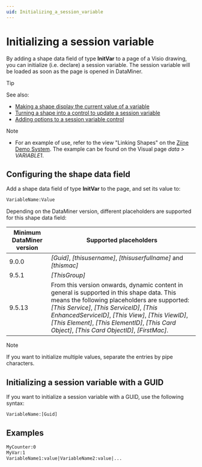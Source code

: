 ```yaml
---
uid: Initializing_a_session_variable
---
```


# Initializing a session variable

By adding a shape data field of type **InitVar** to a page of a Visio drawing, you can initialize (i.e. declare) a session variable. The session variable will be loaded as soon as the page is opened in DataMiner.

> [!TIP]
> See also:
>
> - [Making a shape display the current value of a variable](xref:Making_a_shape_display_the_current_value_of_a_variable)
> - [Turning a shape into a control to update a session variable](xref:Turning_a_shape_into_a_control_to_update_a_session_variable)
> - [Adding options to a session variable control](xref:Adding_options_to_a_session_variable_control)

> [!NOTE]
>
> - For an example of use, refer to the view "Linking Shapes" on the [Ziine Demo System](xref:ZiineDemoSystem). The example can be found on the Visual page _data > VARIABLE1_.

## Configuring the shape data field

Add a shape data field of type **InitVar** to the page, and set its value to:

```txt
VariableName:Value
```

Depending on the DataMiner version, different placeholders are supported for this shape data field:

| Minimum DataMiner version | Supported placeholders                                                                                                                                                                                                                                                                                                                                              |
| ------------------------- | ------------------------------------------------------------------------------------------------------------------------------------------------------------------------------------------------------------------------------------------------------------------------------------------------------------------------------------------------------------------- |
| 9.0.0                     | _\[Guid\]_, _\[thisusername\]_, _\[thisuserfullname\]_ and _\[thismac\]_                                                                                                                                                                                                                                                                                            |
| 9.5.1                     | _\[ThisGroup\]_                                                                                                                                                                                                                                                                                                                                                     |
| 9.5.13                    | From this version onwards, dynamic content in general is supported in this shape data. This means the following placeholders are supported: _\[This Service\]_, _\[This ServiceID\]_, _\[This EnhancedServiceID\]_, _\[This View\]_, _\[This ViewID\]_, _\[This Element\]_, _\[This ElementID\]_, _\[This Card Object\]_, _\[This Card ObjectID\]_, _\[FirstMac\]_. |

> [!NOTE]
> If you want to initialize multiple values, separate the entries by pipe characters.

## Initializing a session variable with a GUID

If you want to initialize a session variable with a GUID, use the following syntax:

```txt
VariableName:[Guid]
```

## Examples

```txt
MyCounter:0
MyVar:1
VariableName1:value|VariableName2:value|...
```
